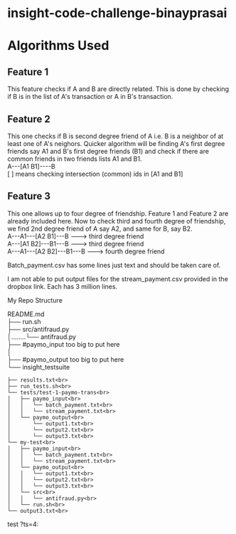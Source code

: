# insight-code-challenge-binayprasai

# Algorithms Used
## Feature 1
This feature checks if A and B are directly related. 
This is done by checking if B is in the list of A's transaction or A in B's transaction.

## Feature 2 
This one checks if B is second degree friend of A i.e. B is a neighbor of at least one of A's neighors. 
Quicker algorithm will be finding A's first degree friends say A1 and B's first degree friends (B1) and check if there are common friends in 
two friends lists A1 and B1.<br>
A---[A1 B1]----B<br>
[   ] means checking intersection (common) ids in [A1 and B1]

## Feature 3 
This one allows up to four degree of friendship. Feature 1 and Feature 2 are already included here. 
Now to check third and fourth degree of friendship, we find 2nd degree friend of A say A2, and same for B, say B2. <br>
A---A1---[A2 B1]---B ---> third degree friend<br>
A---[A1 B2]---B1---B ---> third degree friend<br>
A---A1---[A2 B2]---B1---B ---> fourth degree friend<br>

Batch_payment.csv has some lines just text and should be taken care of. 

I am not able to put output files for the stream_payment.csv provided in the dropbox link. Each has 3 million lines.

My Repo Structure<br>

README.md  
├── run.sh  
├── src/antifraud.py<br>
│........└── antifraud.py<br>
├── #paymo_input too big to put here<br>
│   <br>
├── #paymo_output too big to put here <br>
└── insight_testsuite<br>

	├── results.txt<br>
	├── run_tests.sh<br>
	└── tests/test-1-paymo-trans<br>
	│	├── paymo_input<br>
	│	│	└── batch_payment.txt<br>
	│	│	└── stream_payment.txt<br>
	│	└── paymo_output<br>
	│		└── output1.txt<br>
	│		└── output2.txt<br>
	│		└── output3.txt<br>
	└── my-test<br>
	│	├── paymo_input<br>
	│	│	└── batch_payment.txt<br>
	│	│	└── stream_payment.txt<br>
	│	└── paymo_output<br>
	│	│	└── output1.txt<br>
	│	│	└── output2.txt<br>
	│	│	└── output3.txt<br>
	│	└── src<br>
	│	│	└── antifraud.py<br>
	│	└── run.sh<br>
	└── output3.txt<br>

test ?ts=4: 






